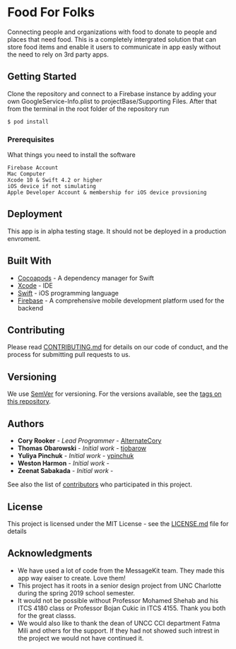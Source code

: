 # Food For Folks

Connecting people and organizations with food to donate to people and places that need food. This is a completely intergrated solution that can store food items and enable it users to communicate in app easly without the need to rely on 3rd party apps. 

## Getting Started

Clone the repository and connect to a Firebase instance by adding your own GoogleService-Info.plist to projectBase/Supporting Files. After that from the terminal in the root folder of the repository run 
```
$ pod install
```

### Prerequisites

What things you need to install the software

```
Firebase Account
Mac Computer
Xcode 10 & Swift 4.2 or higher
iOS device if not simulating
Apple Developer Account & membership for iOS device provsioning 
```

## Deployment

This app is in alpha testing stage. It should not be deployed in a production envroment.

## Built With

* [Cocoapods](https://cocoapods.org) - A dependency manager for Swift
* [Xcode](https://developer.apple.com/xcode/) - IDE
* [Swift](https://developer.apple.com/swift/) - iOS programming language
* [Firebase](https://firebase.google.com) - A comprehensive mobile development platform used for the backend

## Contributing

Please read [CONTRIBUTING.md](https://gist.github.com/) for details on our code of conduct, and the process for submitting pull requests to us.

## Versioning

We use [SemVer](http://semver.org/) for versioning. For the versions available, see the [tags on this repository](https://github.com/tjobarow/Food-For-Folks/tags). 

## Authors

* **Cory Rooker** - *Lead Programmer* - [AlternateCory](https://github.com/AlternateCory)
* **Thomas Obarowski** - *Initial work* - [tjobarow](https://github.com/tjobarow)
* **Yuliya Pinchuk** - *Initial work* - [ypinchuk](https://github.com/ypinchuk)
* **Weston Harmon** - *Initial work* - 
* **Zeenat Sabakada** - *Initial work* - 

See also the list of [contributors](https://github.com/tjobarow/Food-For-Folks/graphs/contributors) who participated in this project.

## License

This project is licensed under the MIT License - see the [LICENSE.md](LICENSE.md) file for details

## Acknowledgments

* We have used a lot of code from the MessageKit team. They made this app way eaiser to create. Love them!
* This project has it roots in a senior design project from UNC Charlotte during the spring 2019 school semester. 
* It would not be possible without Professor Mohamed Shehab and his ITCS 4180 class or Professor Bojan Cukic in ITCS 4155. Thank you both for the great classs.
* We would also like to thank the dean of UNCC CCI department Fatma Mili and others for the support. If they had not showed such intrest in the project we would not have continued it.
